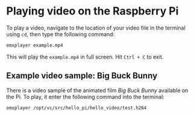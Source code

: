 # Playing video on the Raspberry Pi

To play a video, navigate to the location of your video file in the terminal using `cd`, then type the following command:

```bash
omxplayer example.mp4
```

This will play the `example.mp4` in full screen. Hit `Ctrl + C` to exit.

## Example video sample: Big Buck Bunny

There is a video sample of the animated film *Big Buck Bunny* available on the Pi. To play, it enter the following command into the terminal:

```bash
omxplayer /opt/vc/src/hello_pi/hello_video/test.h264
```
